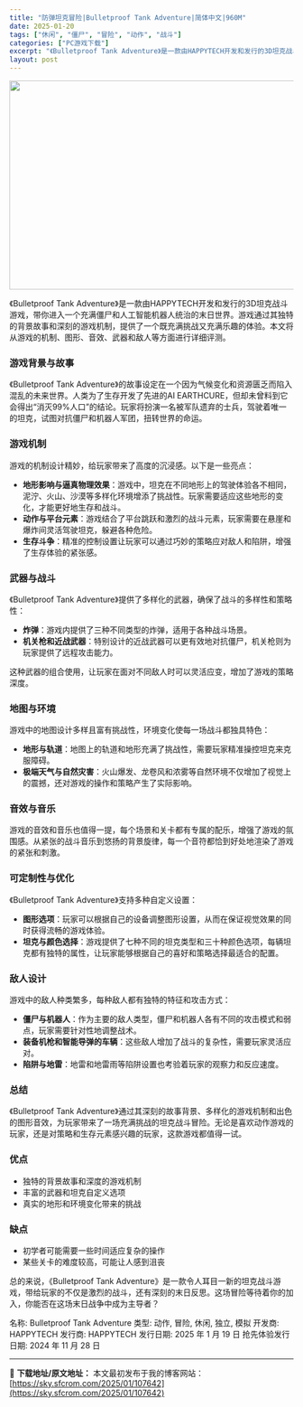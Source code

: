 ```yaml
---
title: "防弹坦克冒险|Bulletproof Tank Adventure|简体中文|960M"
date: 2025-01-20
tags: ["休闲", "僵尸", "冒险", "动作", "战斗"]
categories: ["PC游戏下载"]
excerpt: "《Bulletproof Tank Adventure》是一款由HAPPYTECH开发和发行的3D坦克战斗游戏，带你进入一个充满僵尸和人工智能机器人统治的末日世界。游戏通过其独特的背景故事和深刻的游戏机制，提供了一个既充满挑战又充满乐趣的体验。本文将从游戏的机制、图形、音效、武器和敌人等方面进行详细&hellip;"
layout: post
---
```


<img class="aligncenter size-full wp-image-107643" src="https://sky.sfcrom.com/wp-content/uploads/2025/01/2025012001275199.webp" alt="" width="660" height="370" />

《Bulletproof Tank Adventure》是一款由HAPPYTECH开发和发行的3D坦克战斗游戏，带你进入一个充满僵尸和人工智能机器人统治的末日世界。游戏通过其独特的背景故事和深刻的游戏机制，提供了一个既充满挑战又充满乐趣的体验。本文将从游戏的机制、图形、音效、武器和敌人等方面进行详细评测。
<h3>游戏背景与故事</h3>
《Bulletproof Tank Adventure》的故事设定在一个因为气候变化和资源匮乏而陷入混乱的未来世界。人类为了生存开发了先进的AI EARTHCURE，但却未曾料到它会得出“消灭99%人口”的结论。玩家将扮演一名被军队遗弃的士兵，驾驶着唯一的坦克，试图对抗僵尸和机器人军团，扭转世界的命运。
<h3>游戏机制</h3>
游戏的机制设计精妙，给玩家带来了高度的沉浸感。以下是一些亮点：
<ul>
 	<li><strong>地形影响与逼真物理效果</strong>：游戏中，坦克在不同地形上的驾驶体验各不相同，泥泞、火山、沙漠等多样化环境增添了挑战性。玩家需要适应这些地形的变化，才能更好地生存和战斗。</li>
 	<li><strong>动作与平台元素</strong>：游戏结合了平台跳跃和激烈的战斗元素，玩家需要在悬崖和爆炸间灵活驾驶坦克，躲避各种危险。</li>
 	<li><strong>生存斗争</strong>：精准的控制设置让玩家可以通过巧妙的策略应对敌人和陷阱，增强了生存体验的紧张感。</li>
</ul>
<h3>武器与战斗</h3>
《Bulletproof Tank Adventure》提供了多样化的武器，确保了战斗的多样性和策略性：
<ul>
 	<li><strong>炸弹</strong>：游戏内提供了三种不同类型的炸弹，适用于各种战斗场景。</li>
 	<li><strong>机关枪和近战武器</strong>：特别设计的近战武器可以更有效地对抗僵尸，机关枪则为玩家提供了远程攻击能力。</li>
</ul>
这种武器的组合使用，让玩家在面对不同敌人时可以灵活应变，增加了游戏的策略深度。
<h3>地图与环境</h3>
游戏中的地图设计多样且富有挑战性，环境变化使每一场战斗都独具特色：
<ul>
 	<li><strong>地形与轨道</strong>：地图上的轨道和地形充满了挑战性，需要玩家精准操控坦克来克服障碍。</li>
 	<li><strong>极端天气与自然灾害</strong>：火山爆发、龙卷风和浓雾等自然环境不仅增加了视觉上的震撼，还对游戏的操作和策略产生了实际影响。</li>
</ul>
<h3>音效与音乐</h3>
游戏的音效和音乐也值得一提，每个场景和关卡都有专属的配乐，增强了游戏的氛围感。从紧张的战斗音乐到悠扬的背景旋律，每一个音符都恰到好处地渲染了游戏的紧张和刺激。
<h3>可定制性与优化</h3>
《Bulletproof Tank Adventure》支持多种自定义设置：
<ul>
 	<li><strong>图形选项</strong>：玩家可以根据自己的设备调整图形设置，从而在保证视觉效果的同时获得流畅的游戏体验。</li>
 	<li><strong>坦克与颜色选择</strong>：游戏提供了七种不同的坦克类型和三十种颜色选项，每辆坦克都有独特的属性，让玩家能够根据自己的喜好和策略选择最适合的配置。</li>
</ul>
<h3>敌人设计</h3>
游戏中的敌人种类繁多，每种敌人都有独特的特征和攻击方式：
<ul>
 	<li><strong>僵尸与机器人</strong>：作为主要的敌人类型，僵尸和机器人各有不同的攻击模式和弱点，玩家需要针对性地调整战术。</li>
 	<li><strong>装备机枪和智能导弹的车辆</strong>：这些敌人增加了战斗的复杂性，需要玩家灵活应对。</li>
 	<li><strong>陷阱与地雷</strong>：地雷和地雷雨等陷阱设置也考验着玩家的观察力和反应速度。</li>
</ul>
<h3>总结</h3>
《Bulletproof Tank Adventure》通过其深刻的故事背景、多样化的游戏机制和出色的图形音效，为玩家带来了一场充满挑战的坦克战斗冒险。无论是喜欢动作游戏的玩家，还是对策略和生存元素感兴趣的玩家，这款游戏都值得一试。
<h3>优点</h3>
<ul>
 	<li>独特的背景故事和深度的游戏机制</li>
 	<li>丰富的武器和坦克自定义选项</li>
 	<li>真实的地形和环境变化带来的挑战</li>
</ul>
<h3>缺点</h3>
<ul>
 	<li>初学者可能需要一些时间适应复杂的操作</li>
 	<li>某些关卡的难度较高，可能让人感到沮丧</li>
</ul>
总的来说，《Bulletproof Tank Adventure》是一款令人耳目一新的坦克战斗游戏，带给玩家的不仅是激烈的战斗，还有深刻的末日反思。这场冒险等待着你的加入，你能否在这场末日战争中成为主导者？

名称: Bulletproof Tank Adventure
类型: 动作, 冒险, 休闲, 独立, 模拟
开发商: HAPPYTECH
发行商: HAPPYTECH
发行日期: 2025 年 1 月 19 日
抢先体验发行日期: 2024 年 11 月 28 日

---
📖 **下载地址/原文地址：** 本文最初发布于我的博客网站：[https://sky.sfcrom.com/2025/01/107642](https://sky.sfcrom.com/2025/01/107642)
